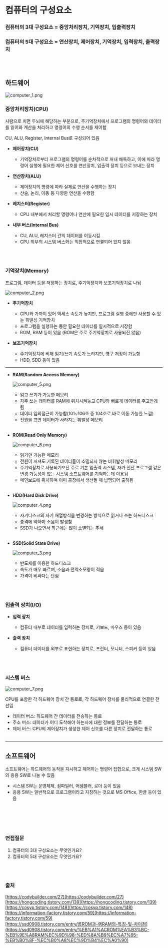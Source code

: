 # 컴퓨터의 구성요소
### 컴퓨터의 3대 구성요소 = 중앙처리장치, 기억장치, 입출력장치
### 컴퓨터의 5대 구성요소 = 연산장치, 제어장치, 기억장치, 입력장치, 출력장치
<br></br>
## 하드웨어
![computer_1.png](./image/computer_1.png)

### 중앙처리장치(CPU)

사람으로 치면 두뇌에 해당하는 부분으로, 주기억장치에서 프로그램의 명령어와 데이터를 읽어와 계산을 처리하고 명령어의 수행 순서를 제어함

CU, ALU, Register, Internal Bus로 구성되어 있음 

- **제어장치(CU)**
    - 기억장치로부터 프로그램의 명령어를 순차적으로 꺼내 해독하고, 이에 따라 명령어 실행에 필요한 제어 신호를 연산장치, 입출력 장치 등으로 보내는 장치

- **연산장치(ALU)**
    - 제어장치의 명령에 따라 실제로 연산을 수행하는 장치
    - 산술, 논리, 이동 등 다양한 연산을 수행함

- **레지스터(Register)**
    - CPU 내부에서 처리할 명령어나 연산에 필요한 임시 데이터를 저장하는 장치

- **내부 버스(Internal Bus)**
    - CU, ALU, 레지스터 간의 데이터를 이동시킴
    - CPU 외부의 시스템 버스와는 직접적으로 연결되어 있지 않음

<br></br>

### 기억장치(Memory)
프로그램, 데이터 등을 저장하는 장치로, 주기억장치와 보조기억장치로 나뉨

![computer_2.png](./image/computer_2.png)

- **주기억장치**
    - CPU와 가까이 있어 액세스 속도가 높지만, 프로그램 실행 중에만 사용할 수 있는 휘발성 기억장치
    - 프로그램을 실행하는 동안 필요한 데이터를 일시적으로 저장함
    - ROM, RAM 등이 있음 (ROM은 주로 주기억장치로 사용되진 않음)

- **보조기억장치**
    - 주기억장치에 비해 읽기/쓰기 속도가 느리지만, 영구 저장이 가능함
    - HDD, SDD 등이 있음
    

---

- **RAM(Random Access Memory)**
    
    ![computer_5.png](./image/computer_5.png)
    
    - 읽고 쓰기가 가능한 메모리
    - 자주 쓰는 데이터를 RAM에 위치시켜놓고 CPU와 빠르게 데이터를 주고받게 됨
    - 데이터 임의접근이 가능함(101~106호 중 104호로 바로 이동 가능한 느낌)
    - 전원을 끄면 데이터가 사라지는 휘발성 메모리
<br></br>
- **ROM(Read Only Memory)**
    
    ![computer_6.png](./image/computer_6.png)
    
    - 읽기만 가능한 메모리
    - 전원이 꺼져도 기록된 데이터들이 소멸되지 않는 비휘발성 메모리
    - 주기억장치로 사용되기보단 주로 기본 입출력 시스템, 자가 진단 프로그램 같은 변경 가능성이 없는 시스템 소프트웨어를 기억하는데 이용됨
    - 메인보드에 위치하며 이미 공장에서 생산될 때 납땜되어 출하됨
<br></br>
- **HDD(Hard Disk Drive)**
    
    ![computer_4.png](./image/computer_4.png)
    
    - 자기디스크의 자기 배열방식을 변경하는 방식으로 읽거나 쓰는 하드디스크
    - 충격에 약하며 소음이 발생함
    - SSD가 나오면서 최근에는 많이 소멸되는 추세
<br></br>
- **SSD(Solid State Drive)**
    
    ![computer_3.png](./image/computer_3.png)
    
    - 반도체를 이용한 하드디스크
    - 속도가 매우 빠르며, 소음과 전력소모량이 적음
    - 가격이 비싸다는 단점

<br></br>

### 입출력 장치(I/O)
- **입력 장치**
    - 컴퓨터 내부로 데이터를 입력하는 장치로, 키보드, 마우스 등이 있음

- **출력 장치**
    - 컴퓨터 데이터를 외부로 표현하는 장치로, 프린터, 모니터, 스피커 등이 있음

<br></br>

### 시스템 버스
![computer_7.png](./image/computer_7.png)

CPU를 포함한 각 하드웨어 장치 간 통로로, 각 하드웨어 장치를 물리적으로 연결한 전선임

- 데이터 버스: 하드웨어 간 데이터를 전송하는 통로
- 주소 버스: 데이터가 어디 도착해야 하는지에 대한 정보를 전달하는 통로
- 제어 버스: CPU의 제어장치가 생성한 제어 신호를 다른 장치로 전달하는 통로
<br></br>
---

## 소프트웨어

소프트웨어는 하드웨어의 동작을 지시하고 제어하는 명령어 집합으로, 크게 시스템 SW와 응용 SW로 나눌 수 있음

- 시스템 SW는 운영체제, 컴파일러, 어셈블러, 로더 등이 있음
- 응용 SW는 일반적으로 프로그램이라고 지칭하는 것으로 MS Office, 한글 등이 있음

<br></br>
<br></br>

### 면접질문
1. 컴퓨터의 3대 구성요소는 무엇인가요?
2. 컴퓨터의 5대 구성요소는 무엇인가요?

<br></br>
### 출처
[https://codybuilder.com/27](https://codybuilder.com/27)      
[https://hongcoding.tistory.com/139](https://hongcoding.tistory.com/139)     
[https://cosyp.tistory.com/148](https://cosyp.tistory.com/148)      
[https://information-factory.tistory.com/59](https://information-factory.tistory.com/59)     
[https://ssd0908.tistory.com/entry/롬ROM과-램RAM의-특징-및-차이점](https://ssd0908.tistory.com/entry/%EB%A1%ACROM%EA%B3%BC-%EB%9E%A8RAM%EC%9D%98-%ED%8A%B9%EC%A7%95-%EB%B0%8F-%EC%B0%A8%EC%9D%B4%EC%A0%90)
